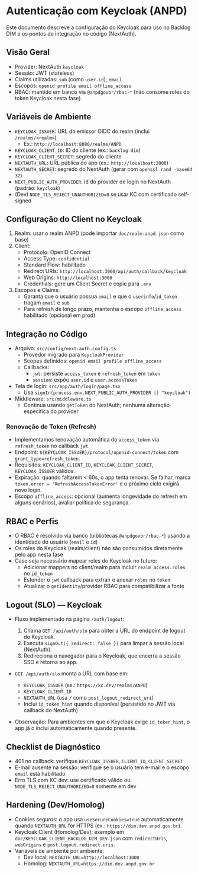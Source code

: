 # Autenticação com Keycloak (ANPD)

Este documento descreve a configuração do Keycloak para uso no Backlog DIM e os pontos de integração no código (NextAuth).

## Visão Geral

- Provider: NextAuth `keycloak`
- Sessão: JWT (stateless)
- Claims utilizadas: `sub` (como `user.id`), `email`
- Escopos: `openid profile email offline_access`
- RBAC: mantido em banco via `@anpdgovbr/rbac-*` (não consome roles do token Keycloak nesta fase)

## Variáveis de Ambiente

- `KEYCLOAK_ISSUER`: URL do emissor OIDC do realm (inclui `/realms/<realm>`)
  - Ex.: `http://localhost:8080/realms/ANPD`
- `KEYCLOAK_CLIENT_ID`: ID do cliente (ex.: `backlog-dim`)
- `KEYCLOAK_CLIENT_SECRET`: segredo do cliente
- `NEXTAUTH_URL`: URL pública do app (ex.: `http://localhost:3000`)
- `NEXTAUTH_SECRET`: segredo do NextAuth (gerar com `openssl rand -base64 32`)
- `NEXT_PUBLIC_AUTH_PROVIDER`: id do provider de login no NextAuth (padrão: `keycloak`)
- (Dev) `NODE_TLS_REJECT_UNAUTHORIZED=0` se usar KC com certificado self-signed

## Configuração do Client no Keycloak

1. Realm: usar o realm ANPD (pode importar `doc/realm-anpd.json` como base)
2. Client:
   - Protocolo: OpenID Connect
   - Access Type: `confidential`
   - Standard Flow: habilitado
   - Redirect URIs: `http://localhost:3000/api/auth/callback/keycloak`
   - Web Origins: `http://localhost:3000`
   - Credentials: gere um Client Secret e copie para `.env`
3. Escopos e Claims:
   - Garanta que o usuário possua `email` e que o `userinfo`/`id_token` tragam `email` e `sub`
   - Para refresh de longo prazo, mantenha o escopo `offline_access` habilitado (opcional em prod)

## Integração no Código

- Arquivo: `src/config/next-auth.config.ts`
  - Provedor migrado para `KeycloakProvider`
  - Scopes definidos: `openid email profile offline_access`
  - Callbacks:
    - `jwt`: persiste `access_token` e `refresh_token` em `token`
    - `session`: expõe `user.id` e `user.accessToken`
- Tela de login: `src/app/auth/login/page.tsx`
  - Usa `signIn(process.env.NEXT_PUBLIC_AUTH_PROVIDER || "keycloak")`
- Middleware: `src/middleware.ts`
  - Continua usando `getToken` do NextAuth; nenhuma alteração específica do provider

### Renovação de Token (Refresh)

- Implementamos renovação automática do `access_token` via `refresh_token` no callback `jwt`.
- Endpoint: `${KEYCLOAK_ISSUER}/protocol/openid-connect/token` com `grant_type=refresh_token`.
- Requisitos: `KEYCLOAK_CLIENT_ID`, `KEYCLOAK_CLIENT_SECRET`, `KEYCLOAK_ISSUER` válidos.
- Expiração: quando faltarem < 60s, o app tenta renovar. Se falhar, marca `token.error = 'RefreshAccessTokenError'` e o próximo ciclo exigirá novo login.
- Escopo `offline_access`: opcional (aumenta longevidade do refresh em alguns cenários), avaliar política de segurança.

## RBAC e Perfis

- O RBAC é resolvido via banco (bibliotecas `@anpdgovbr/rbac-*`) usando a identidade do usuário (`email` e `id`)
- Os roles do Keycloak (realm/client) não são consumidos diretamente pelo app nesta fase
- Caso seja necessário mapear roles do Keycloak no futuro:
  - Adicionar mappers no client/realm para incluir `realm_access.roles` no `id_token`
  - Estender o `jwt` callback para extrair e anexar `roles` no `token`
  - Atualizar o `getIdentity`/provider RBAC para compatibilizar a fonte

## Logout (SLO) — Keycloak

- Fluxo implementado na página `/auth/logout`:
  1. Chama `GET /api/auth/slo` para obter a URL do endpoint de logout do Keycloak.
  2. Executa `signOut({ redirect: false })` para limpar a sessão local (NextAuth).
  3. Redireciona o navegador para o Keycloak, que encerra a sessão SSO e retorna ao app.

- `GET /api/auth/slo` monta a URL com base em:
  - `KEYCLOAK_ISSUER` (ex.: `https://kc.dev/realms/ANPD`)
  - `KEYCLOAK_CLIENT_ID`
  - `NEXTAUTH_URL` (usa `/` como `post_logout_redirect_uri`)
  - Inclui `id_token_hint` quando disponível (persistido no JWT via callback do NextAuth)

- Observação: Para ambientes em que o Keycloak exige `id_token_hint`, o app já o inclui automaticamente quando presente.

## Checklist de Diagnóstico

- 401 no callback: verifique `KEYCLOAK_ISSUER`, `CLIENT_ID`, `CLIENT_SECRET`
- E-mail ausente na sessão: verifique se o usuário tem e-mail e o escopo `email` está habilitado
- Erro TLS com KC dev: use certificado válido ou `NODE_TLS_REJECT_UNAUTHORIZED=0` somente em dev

## Hardening (Dev/Homolog)

- Cookies seguros: o app usa `useSecureCookies=true` automaticamente quando `NEXTAUTH_URL` for HTTPS (ex.: `https://dim.dev.anpd.gov.br`).
- Keycloak Client (Homolog/Dev): exemplo em `doc/KEYCLOAK_CLIENT_BACKLOG_DIM_DEV.json` com `redirectUris`, `webOrigins` e `post.logout.redirect.uris`.
- Variáveis de ambiente por ambiente:
  - Dev local: `NEXTAUTH_URL=http://localhost:3000`
  - Homolog: `NEXTAUTH_URL=https://dim.dev.anpd.gov.br`
